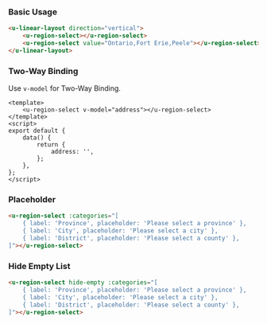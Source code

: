 ### Basic Usage

``` html
<u-linear-layout direction="vertical">
    <u-region-select></u-region-select>
    <u-region-select value="Ontario,Fort Erie,Peele"></u-region-select>
</u-linear-layout>
```

### Two-Way Binding

Use `v-model` for Two-Way Binding.

```vue
<template>
    <u-region-select v-model="address"></u-region-select>
</template>
<script>
export default {
    data() {
        return {
            address: '',
        };
    },
};
</script>
```

### Placeholder

``` html
<u-region-select :categories="[
    { label: 'Province', placeholder: 'Please select a province' },
    { label: 'City', placeholder: 'Please select a city' },
    { label: 'District', placeholder: 'Please select a county' },
]"></u-region-select>
```

### Hide Empty List

``` html
<u-region-select hide-empty :categories="[
    { label: 'Province', placeholder: 'Please select a province' },
    { label: 'City', placeholder: 'Please select a city' },
    { label: 'District', placeholder: 'Please select a county' },
]"></u-region-select>
```
